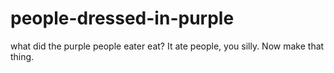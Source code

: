 people-dressed-in-purple
========================

what did the purple people eater eat?
It ate people, you silly. Now make that thing.
